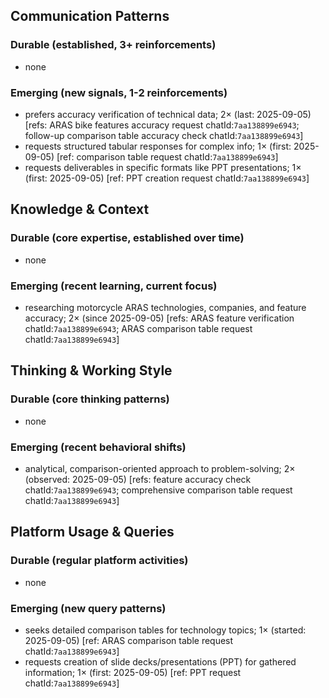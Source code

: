 ## Communication Patterns
### Durable (established, 3+ reinforcements)
- none

### Emerging (new signals, 1-2 reinforcements)
- prefers accuracy verification of technical data; 2× (last: 2025-09-05) [refs: ARAS bike features accuracy request chatId:`7aa138899e6943`; follow-up comparison table accuracy check chatId:`7aa138899e6943`]
- requests structured tabular responses for complex info; 1× (first: 2025-09-05) [ref: comparison table request chatId:`7aa138899e6943`]
- requests deliverables in specific formats like PPT presentations; 1× (first: 2025-09-05) [ref: PPT creation request chatId:`7aa138899e6943`]

## Knowledge & Context
### Durable (core expertise, established over time)
- none

### Emerging (recent learning, current focus)
- researching motorcycle ARAS technologies, companies, and feature accuracy; 2× (since 2025-09-05) [refs: ARAS feature verification chatId:`7aa138899e6943`; ARAS comparison table request chatId:`7aa138899e6943`]

## Thinking & Working Style
### Durable (core thinking patterns)
- none

### Emerging (recent behavioral shifts)
- analytical, comparison-oriented approach to problem-solving; 2× (observed: 2025-09-05) [refs: feature accuracy check chatId:`7aa138899e6943`; comprehensive comparison table request chatId:`7aa138899e6943`]

## Platform Usage & Queries
### Durable (regular platform activities)
- none

### Emerging (new query patterns)
- seeks detailed comparison tables for technology topics; 1× (started: 2025-09-05) [ref: ARAS comparison table request chatId:`7aa138899e6943`]
- requests creation of slide decks/presentations (PPT) for gathered information; 1× (first: 2025-09-05) [ref: PPT request chatId:`7aa138899e6943`]
